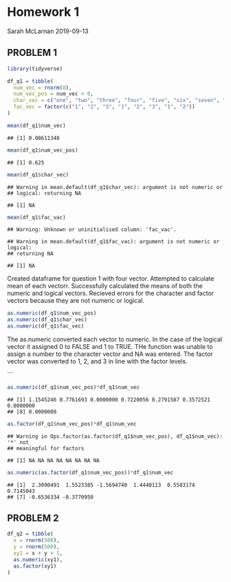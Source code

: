Homework 1
================
Sarah McLarnan
2019-09-13

PROBLEM 1
---------

``` r
library(tidyverse)

df_q1 = tibble(
  num_vec = rnorm(8),
  num_vec_pos = num_vec > 0,
  char_vec = c("one", "two", "three", "four", "five", "six", "seven", "eight"),
  fac_vec = factor(c("1", "2", "3", "1", "2", "3", "1", "2"))
)

mean(df_q1$num_vec)
```

    ## [1] 0.08611348

``` r
mean(df_q1$num_vec_pos)
```

    ## [1] 0.625

``` r
mean(df_q1$char_vec)
```

    ## Warning in mean.default(df_q1$char_vec): argument is not numeric or
    ## logical: returning NA

    ## [1] NA

``` r
mean(df_q1$fac_vac)
```

    ## Warning: Unknown or uninitialised column: 'fac_vac'.

    ## Warning in mean.default(df_q1$fac_vac): argument is not numeric or logical:
    ## returning NA

    ## [1] NA

Created dataframe for question 1 with four vector. Attempted to calculate mean of each vectorr. Successfully calculated the means of both the numeric and logical vectors. Recieved errors for the character and factor vectors because they are not numeric or logical.

``` r
as.numeric(df_q1$num_vec_pos)
as.numeric(df_q1$char_vec)
as.numeric(df_q1$fac_vec)
```

The as.numeric converted each vector to numeric. In the case of the logical vector it assigned 0 to FALSE and 1 to TRUE. THe function was unable to assign a number to the character vector and NA was entered. The factor vector was converted to 1, 2, and 3 in line with the factor levels.

\`\`\`

``` r
as.numeric(df_q1$num_vec_pos)*df_q1$num_vec
```

    ## [1] 1.1545246 0.7761693 0.0000000 0.7220056 0.2791587 0.3572521 0.0000000
    ## [8] 0.0000000

``` r
as.factor(df_q1$num_vec_pos)*df_q1$num_vec
```

    ## Warning in Ops.factor(as.factor(df_q1$num_vec_pos), df_q1$num_vec): '*' not
    ## meaningful for factors

    ## [1] NA NA NA NA NA NA NA NA

``` r
as.numeric(as.factor(df_q1$num_vec_pos))*df_q1$num_vec
```

    ## [1]  2.3090491  1.5523385 -1.5694740  1.4440113  0.5583174  0.7145043
    ## [7] -0.6536334 -0.3770950

PROBLEM 2
---------

``` r
df_q2 = tibble(
  x = rnorm(500),
  y = rnorm(500),
  xy1 = x + y > 1,
  as.numeric(xy1),
  as.factor(xy1)
)
```

